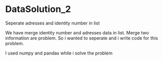 # DataSolution_2
Seperate adresses and identity number in list

We have merge identity number and adresses data in list. Merge two information are problem. 
So i wanted to seperate and i write code for this problem.

I used numpy and pandas while i solve the problem
